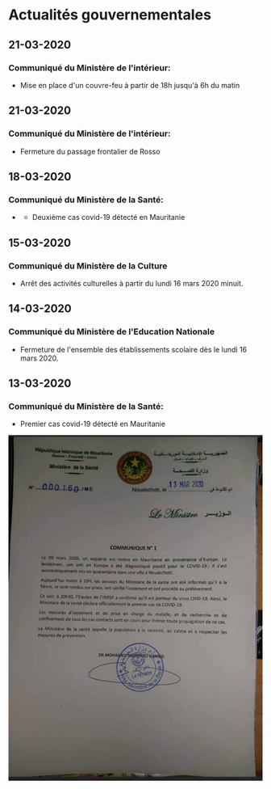 # Actualités gouvernementales

## 21-03-2020

### Communiqué du Ministère de l'intérieur:

* Mise en place d'un couvre-feu à partir de 18h jusqu'à 6h du matin

## 21-03-2020

### Communiqué du Ministère de l'intérieur:

* Fermeture du passage frontalier de Rosso

## 18-03-2020

### Communiqué du Ministère de la Santé:

*  * Deuxième cas covid-19 détecté en Mauritanie

## 15-03-2020

### Communiqué du Ministère de la Culture

* Arrêt des activités culturelles à partir du lundi 16 mars 2020 minuit.

## 14-03-2020

### Communiqué du Ministère de l'Education Nationale

* Fermeture de l'ensemble des établissements scolaire dès le lundi 16 mars 2020.

## 13-03-2020

### Communiqué du Ministère de la Santé:

* Premier cas covid-19 détecté en Mauritanie

![](../.gitbook/assets/communique1.jpg)

